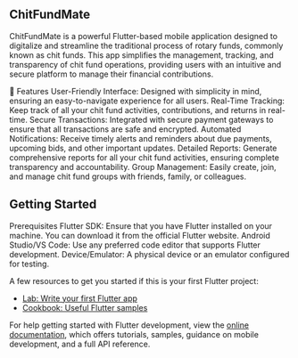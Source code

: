 

## ChitFundMate

ChitFundMate is a powerful Flutter-based mobile application designed to digitalize and streamline the traditional process of rotary funds, commonly known as chit funds. This app simplifies the management, tracking, and transparency of chit fund operations, providing users with an intuitive and secure platform to manage their financial contributions.

📝 Features
User-Friendly Interface: Designed with simplicity in mind, ensuring an easy-to-navigate experience for all users.
Real-Time Tracking: Keep track of all your chit fund activities, contributions, and returns in real-time.
Secure Transactions: Integrated with secure payment gateways to ensure that all transactions are safe and encrypted.
Automated Notifications: Receive timely alerts and reminders about due payments, upcoming bids, and other important updates.
Detailed Reports: Generate comprehensive reports for all your chit fund activities, ensuring complete transparency and accountability.
Group Management: Easily create, join, and manage chit fund groups with friends, family, or colleagues.


## Getting Started

Prerequisites
Flutter SDK: Ensure that you have Flutter installed on your machine. You can download it from the official Flutter website.
Android Studio/VS Code: Use any preferred code editor that supports Flutter development.
Device/Emulator: A physical device or an emulator configured for testing.


A few resources to get you started if this is your first Flutter project:

- [Lab: Write your first Flutter app](https://docs.flutter.dev/get-started/codelab)
- [Cookbook: Useful Flutter samples](https://docs.flutter.dev/cookbook)

For help getting started with Flutter development, view the
[online documentation](https://docs.flutter.dev/), which offers tutorials,
samples, guidance on mobile development, and a full API reference.
